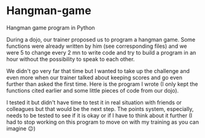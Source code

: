 # Hangman-game
Hangman game program in Python

During a dojo, our trainer proposed us to program a hangman game. Some functions were already written by him (see corresponding files) and we were 5 to change every 2 mn to write code and try to build a program in an hour without the possibility to speak to each other. 

We didn't go very far that time but I wanted to take up the challenge and even more when our trainer talked about keeping scores and go even further than asked the first time. 
Here is the program I wrote (I only kept the functions cited earlier and some little pieces of code from our dojo). 

I tested it but didn't have time to test it in real situation with friends or colleagues but that would be the next step. The points system, especially, needs to be tested to see if it is okay or if I have to think about it further (I had to stop working on this program to move on with my training as you can imagine 😉)
